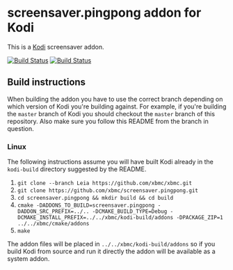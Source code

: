 # screensaver.pingpong addon for Kodi

This is a [Kodi](http://kodi.tv) screensaver addon.

[![Build Status](https://travis-ci.org/xbmc/screensaver.pingpong.svg?branch=master)](https://travis-ci.org/xbmc/screensaver.pingpong)
[![Build Status](https://ci.appveyor.com/api/projects/status/github/xbmc/screensaver.pingpong?svg=true)](https://ci.appveyor.com/project/xbmc/screensaver-pingpong)

## Build instructions

When building the addon you have to use the correct branch depending on which version of Kodi you're building against. 
For example, if you're building the `master` branch of Kodi you should checkout the `master` branch of this repository. 
Also make sure you follow this README from the branch in question.

### Linux

The following instructions assume you will have built Kodi already in the `kodi-build` directory 
suggested by the README.

1. `git clone --branch Leia https://github.com/xbmc/xbmc.git`
2. `git clone https://github.com/xbmc/screensaver.pingpong.git`
3. `cd screensaver.pingpong && mkdir build && cd build`
4. `cmake -DADDONS_TO_BUILD=screensaver.pingpong -DADDON_SRC_PREFIX=../.. -DCMAKE_BUILD_TYPE=Debug -DCMAKE_INSTALL_PREFIX=../../xbmc/kodi-build/addons -DPACKAGE_ZIP=1 ../../xbmc/cmake/addons`
5. `make`

The addon files will be placed in `../../xbmc/kodi-build/addons` so if you build Kodi from source and run it directly 
the addon will be available as a system addon.
